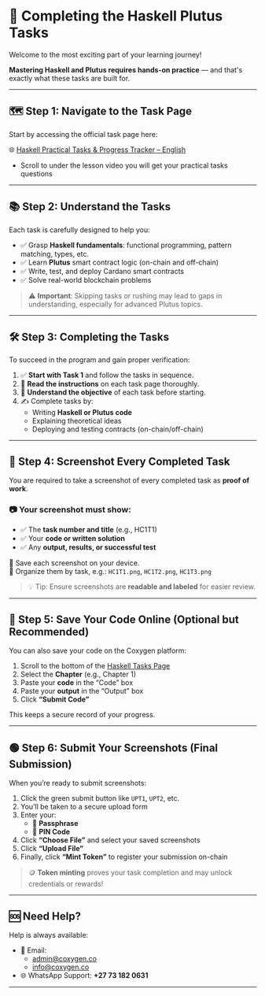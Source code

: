 # 🧪 Completing the Haskell Plutus Tasks

Welcome to the most exciting part of your learning journey!

**Mastering Haskell and Plutus requires hands-on practice** — and that's exactly what these tasks are built for.


---

## 🗺️ Step 1: Navigate to the Task Page

Start by accessing the official task page here:

 🌐 [Haskell Practical Tasks & Progress Tracker – English](https://coxygen.co/universities-test/haskell-lessons-english.php)
 
 - Scroll to under the lesson video you will get your practical tasks questions


---

## 📚 Step 2: Understand the Tasks

Each task is carefully designed to help you:

- ✅ Grasp **Haskell fundamentals**: functional programming, pattern matching, types, etc.
- ✅ Learn **Plutus** smart contract logic (on-chain and off-chain)
- ✅ Write, test, and deploy Cardano smart contracts
- ✅ Solve real-world blockchain problems

> ⚠️ **Important**: Skipping tasks or rushing may lead to gaps in understanding, especially for advanced Plutus topics.

---

## 🛠️ Step 3: Completing the Tasks

To succeed in the program and gain proper verification:

1. ✅ **Start with Task 1** and follow the tasks in sequence.
2. 📖 **Read the instructions** on each task page thoroughly.
3. 🧠 **Understand the objective** of each task before starting.
4. ✍️ Complete tasks by:
   - Writing **Haskell or Plutus code**
   - Explaining theoretical ideas
   - Deploying and testing contracts (on-chain/off-chain)

---

## 📸 Step 4: Screenshot Every Completed Task

You are required to take a screenshot of every completed task as **proof of work**.

### 📷 Your screenshot must show:

- ✅ The **task number and title** (e.g., HC1T1)
- ✅ Your **code or written solution**
- ✅ Any **output, results, or successful test**

💾 Save each screenshot on your device.  
📂 Organize them by task, e.g.: `HC1T1.png`, `HC1T2.png`, `HC1T3.png`

> 💡 Tip: Ensure screenshots are **readable and labeled** for easier review.

---

## 💾 Step 5: Save Your Code Online (Optional but Recommended)

You can also save your code on the Coxygen platform:

1. Scroll to the bottom of the [Haskell Tasks Page](https://coxygen.co/universities/haskell.php)
2. Select the **Chapter** (e.g., Chapter 1)
3. Paste your **code** in the “Code” box
4. Paste your **output** in the “Output” box
5. Click **“Submit Code”**

This keeps a secure record of your progress.

---

## 🟢 Step 6: Submit Your Screenshots (Final Submission)

When you’re ready to submit screenshots:

1. Click the green submit button like `UPT1`, `UPT2`, etc.
2. You’ll be taken to a secure upload form
3. Enter your:
   - 🔐 **Passphrase**
   - 🔢 **PIN Code**
4. Click **“Choose File”** and select your saved screenshots
5. Click **“Upload File”**
6. Finally, click **“Mint Token”** to register your submission on-chain

> 🪙 **Token minting** proves your task completion and may unlock credentials or rewards!

---

## 🆘 Need Help?

Help is always available:

- 📧 Email:
  - [admin@coxygen.co](mailto:admin@coxygen.co)
  - [info@coxygen.co](mailto:info@coxygen.co)
- 🌐 WhatsApp Support: **+27 73 182 0631**

---






